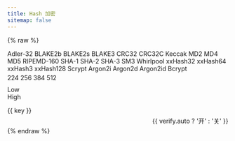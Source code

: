 ```yaml
---
title: Hash 加密
sitemap: false
---
```

<script type="module" data-pjax>
  import {
    provideFluentDesignSystem,
    fluentAccordion,
    fluentAccordionItem,
    fluentButton,
    fluentNumberField,
    fluentOption,
    fluentSelect,
    fluentSwitch,
    fluentTextArea,
    fluentTextField,
    fillColor,
    accentBaseColor,
    SwatchRGB,
    neutralLayerFloating,
    baseLayerLuminance,
    StandardLuminance
  } from "https://cdn.jsdelivr.net/npm/@fluentui/web-components/+esm";
  provideFluentDesignSystem()
    .register(
      fluentAccordion(),
      fluentAccordionItem(),
      fluentButton(),
      fluentNumberField(),
      fluentOption(),
      fluentSelect(),
      fluentSwitch(),
      fluentTextArea(),
      fluentTextField()
    );
  accentBaseColor.withDefault(SwatchRGB.create(0xFC / 0xFF, 0x64 / 0xFF, 0x23 / 0xFF));
  fillColor.withDefault(neutralLayerFloating);
  if (typeof matchMedia === "function") {
    const scheme = window.matchMedia("(prefers-color-scheme: dark)");
    if (typeof scheme !== "undefined") {
      scheme.addListener(e => baseLayerLuminance.withDefault(e.matches ? StandardLuminance.DarkMode : StandardLuminance.LightMode));
      if (scheme.matches) {
        baseLayerLuminance.withDefault(StandardLuminance.DarkMode);
      }
    }
  }
</script>

{% raw %}
<div id="vue-app">
  <div class="stack-vertical" style="row-gap: 0.3rem;">
    <settings-card>
      <template #icon>
        <svg-host
          src="https://cdn.jsdelivr.net/npm/@fluentui/svg-icons/icons/settings_cog_multiple_20_regular.svg"></svg-host>
      </template>
      <template #header>
        <h4 id="crypto-type" class="unset">加密类型</h4>
      </template>
      <template #description>
        选择加密的类型。
      </template>
      <fluent-select v-model="type" style="min-width: calc(var(--base-height-multiplier) * 15.625px);">
        <fluent-option value="adler32">Adler-32</fluent-option>
        <fluent-option value="blake2b">BLAKE2b</fluent-option>
        <fluent-option value="blake2s">BLAKE2s</fluent-option>
        <fluent-option value="blake3">BLAKE3</fluent-option>
        <fluent-option value="crc32">CRC32</fluent-option>
        <fluent-option value="crc32c">CRC32C</fluent-option>
        <fluent-option value="keccak">Keccak</fluent-option>
        <fluent-option value="md2">MD2</fluent-option>
        <fluent-option value="md4">MD4</fluent-option>
        <fluent-option value="md5">MD5</fluent-option>
        <fluent-option value="ripemd160">RIPEMD-160</fluent-option>
        <fluent-option value="sha1">SHA-1</fluent-option>
        <fluent-option value="sha2">SHA-2</fluent-option>
        <fluent-option value="sha3">SHA-3</fluent-option>
        <fluent-option value="sm3">SM3</fluent-option>
        <fluent-option value="whirlpool">Whirlpool</fluent-option>
        <fluent-option value="xxhash32">xxHash32</fluent-option>
        <fluent-option value="xxhash64">xxHash64</fluent-option>
        <fluent-option value="xxhash3">xxHash3</fluent-option>
        <fluent-option value="xxhash128">xxHash128</fluent-option>
        <fluent-option value="scrypt">Scrypt</fluent-option>
        <fluent-option value="argon2i">Argon2i</fluent-option>
        <fluent-option value="argon2d">Argon2d</fluent-option>
        <fluent-option value="argon2id">Argon2id</fluent-option>
        <fluent-option value="bcrypt">Bcrypt</fluent-option>
      </fluent-select>
    </settings-card>
    <settings-card v-if="typeof option.bits !== 'undefined'">
      <template #icon>
        <svg-host src="https://cdn.jsdelivr.net/npm/@fluentui/svg-icons/icons/code_circle_20_regular.svg"></svg-host>
      </template>
      <template #header>
        <h4 id="crypto-bit" class="unset">Bit 位</h4>
      </template>
      <template #description>
        选择加密的类型。
      </template>
      <fluent-select v-if="option.isEnum" v-model="option.bits" style="min-width: unset;">
        <fluent-option value="224">224</fluent-option>
        <fluent-option value="256">256</fluent-option>
        <fluent-option value="384">384</fluent-option>
        <fluent-option value="512">512</fluent-option>
      </fluent-select>
      <fluent-number-field v-else v-model="option.bits"></fluent-number-field>
    </settings-card>
    <settings-card v-if="typeof option.key !== 'undefined'">
      <template #icon>
        <svg-host src="https://cdn.jsdelivr.net/npm/@fluentui/svg-icons/icons/key_20_regular.svg"></svg-host>
      </template>
      <template #header>
        <h4 id="crypto-key" class="unset">Key</h4>
      </template>
      <template #description>
        输入加密的钥匙。<span v-if="type === 'blake3'">(必须 32 字节长)</span>
      </template>
      <fluent-text-field v-model="option.key"></fluent-text-field>
    </settings-card>
    <settings-expander v-if="typeof option.seed !== 'undefined'" expanded="true">
      <template #icon>
        <svg-host src="https://cdn.jsdelivr.net/npm/@fluentui/svg-icons/icons/tree_deciduous_20_regular.svg"></svg-host>
      </template>
      <template #header>
        <h4 id="crypto-seed" class="unset">Seed</h4>
      </template>
      <template #description>
        输入加密种子。
      </template>
      <div class="setting-expander-content-grid stack-vertical" style="align-items: stretch;">
        <div v-if="typeof option.seed === 'object'" class="stack-vertical"
          style="gap: calc(var(--base-horizontal-spacing-multiplier) * 1px); align-items: stretch;">
          <fluent-number-field v-model="option.seed.low">Low</fluent-number-field>
          <fluent-number-field v-model="option.seed.high">High</fluent-number-field>
        </div>
        <fluent-text-field v-else v-model="option.seed"></fluent-text-field>
      </div>
    </settings-expander>
    <settings-card v-if="typeof option.salt !== 'undefined'">
      <template #icon>
        <svg-host src="https://cdn.jsdelivr.net/npm/@fluentui/svg-icons/icons/cube_20_regular.svg"></svg-host>
      </template>
      <template #header>
        <h4 id="crypto-salt" class="unset">Salt</h4>
      </template>
      <template #description>
        <span>输入加密的盐。</span>
        <span v-if="type.startsWith('argon')">(至少 8 字节长)</span>
        <span v-else-if="type === 'bcrypt'">(必须 16 字节长)</span>
      </template>
      <fluent-text-field v-model="option.salt"></fluent-text-field>
    </settings-card>
    <settings-card v-if="typeof option.secret !== 'undefined'">
      <template #icon>
        <svg-host
          src="https://cdn.jsdelivr.net/npm/@fluentui/svg-icons/icons/lock_closed_key_20_regular.svg"></svg-host>
      </template>
      <template #header>
        <h4 id="crypto-secret" class="unset">Secret</h4>
      </template>
      <template #description>
        输入加密的密钥。
      </template>
      <fluent-text-field v-model="option.secret"></fluent-text-field>
    </settings-card>
    <settings-expander v-if="typeof option.others === 'object'" expanded="true">
      <template #icon>
        <svg-host src="https://cdn.jsdelivr.net/npm/@fluentui/svg-icons/icons/options_20_regular.svg"></svg-host>
      </template>
      <template #header>
        <h4 id="crypto-others" class="unset">其他</h4>
      </template>
      <template #description>
        其他加密选项。
      </template>
      <div class="setting-expander-content-grid stack-vertical"
        style="gap: calc(var(--base-horizontal-spacing-multiplier) * 1px); align-items: stretch;">
        <fluent-number-field v-for="(_, key) in option.others" v-model="option.others[key]">{{ key
          }}</fluent-number-field>
      </div>
    </settings-expander>
    <settings-card class="settings-nowarp" v-if="verify.enabled">
      <template #icon>
        <svg-host src="https://cdn.jsdelivr.net/npm/@fluentui/svg-icons/icons/autocorrect_20_regular.svg"></svg-host>
      </template>
      <template #header>
        <h4 id="crypto-verify-auto" class="unset">自动验证</h4>
      </template>
      <template #description>
        修改内容时自动执行验证。
      </template>
      <value-change-host v-model="verify.auto" value-name="checked" event-name="change"
        style="display: flex; justify-content: flex-end;">
        <fluent-switch> {{ verify.auto ? '开' : '关' }} </fluent-switch>
      </value-change-host>
    </settings-card>
    <div class="split-view">
      <input-label class="split-content" label="明文" style="flex: 1;">
        <template #action>
          <fluent-button @click="() => encodeAsync()">加密</fluent-button>
        </template>
        <fluent-text-area v-model="decoded" resize="vertical" style="width: 100%;"></fluent-text-area>
      </input-label>
      <input-label class="split-content" label="密文" style="flex: 1;">
        <template #action>
          <div style="min-height: calc((var(--base-height-multiplier) + var(--density)) * var(--design-unit) * 1px);">
            <div class="stack-horizontal" v-if="verify.enabled" style="width: unset; column-gap: 4px;">
              <svg-host v-if="verify.verified === false"
                src="https://cdn.jsdelivr.net/npm/@fluentui/svg-icons/icons/dismiss_circle_20_filled.svg"
                style="fill: var(--error);"></svg-host>
              <svg-host v-else-if="verify.verified === true"
                src="https://cdn.jsdelivr.net/npm/@fluentui/svg-icons/icons/checkmark_circle_20_filled.svg"
                style="fill: var(--success);"></svg-host>
              <fluent-button @click="() => verifyAsync()">验证</fluent-button>
            </div>
          </div>
        </template>
        <fluent-text-area v-model="encoded" resize="vertical" :readonly="!verify.enabled"
          style="width: 100%;"></fluent-text-area>
      </input-label>
    </div>
  </div>
</div>

<template id="empty-slot-template">
  <div>
    <slot></slot>
  </div>
</template>

<template id="svg-host-template">
  <div v-html="innerHTML"></div>
</template>

<template id="input-label-template">
  <div class="input-label">
    <div class="fluent-input-label">
      <label>
        {{ label }}
      </label>
      <slot name="action"></slot>
    </div>
    <slot></slot>
  </div>
</template>

<template id="settings-presenter-template">
  <div class="settings-presenter">
    <div class="header-root">
      <div class="icon-holder" v-check-solt="getSlot('icon')">
        <slot name="icon"></slot>
      </div>
      <div class="header-panel">
        <span v-check-solt="getSlot('header')">
          <slot name="header"></slot>
        </span>
        <span class="description" v-check-solt="getSlot('description')">
          <slot name="description"></slot>
        </span>
      </div>
    </div>
    <div class="content-presenter" v-check-solt="getSlot('default')">
      <slot></slot>
    </div>
  </div>
</template>

<template id="settings-card-template">
  <div class="settings-card">
    <settings-presenter class="presenter">
      <template #icon>
        <slot name="icon"></slot>
      </template>
      <template #header>
        <slot name="header"></slot>
      </template>
      <template #description>
        <slot name="description"></slot>
      </template>
      <slot></slot>
    </settings-presenter>
  </div>
</template>

<template id="settings-expander-template">
  <fluent-accordion class="settings-expander">
    <fluent-accordion-item class="expander" :expanded="expanded">
      <div slot="heading">
        <settings-presenter class="presenter">
          <template #icon>
            <slot name="icon"></slot>
          </template>
          <template #header>
            <slot name="header"></slot>
          </template>
          <template #description>
            <slot name="description"></slot>
          </template>
          <slot name="action-content"></slot>
        </settings-presenter>
      </div>
      <slot></slot>
    </fluent-accordion-item>
  </fluent-accordion>
</template>
{% endraw %}

<script type="module" data-pjax>
  import { createApp } from "https://cdn.jsdelivr.net/npm/vue/dist/vue.esm-browser.prod.js";
  import * as hash from "https://cdn.jsdelivr.net/npm/hash-wasm@4.11.0/+esm";
  import * as md2 from "https://cdn.jsdelivr.net/npm/js-md2/+esm";
  createApp({
    data() {
      return {
        type: "md5",
        option: {},
        encoded: null,
        decoded: null,
        verify: {
          enabled: false,
          auto: true,
          verified: null
        }
      }
    },
    watch: {
      type(newValue, oldValue) {
        if (newValue !== oldValue) {
          this.updateOption(newValue);
          this.updateVerify(newValue);
        }
      },
      encoded(newValue, oldValue) {
        if (newValue !== oldValue) {
          this.onWatchVerify();
        }
      },
      decoded(newValue, oldValue) {
        if (newValue !== oldValue) {
          this.onWatchVerify();
        }
      },
      "option.secret"(newValue, oldValue) {
        if (newValue !== oldValue) {
          this.onWatchVerify();
        }
      }
    },
    methods: {
      updateOption(type) {
        switch (type) {
          case "blake2b":
            this.option = {
              bits: 512,
              key: this.option.key ?? null
            };
            break;
          case "blake2s":
          case "blake3":
            this.option = {
              bits: 256,
              key: this.option.key ?? null
            };
            break;
          case "keccak":
          case "sha2":
          case "sha3":
            this.option = {
              isEnum: true,
              bits: "512"
            };
            break;
          case "xxhash32":
            this.option = {
              seed: 0
            }
            break;
          case "xxhash64":
          case "xxhash3":
          case "xxhash128":
            const seed = this.option.seed;
            this.option = {
              seed: typeof seed === "object"
                ? seed
                : {
                  low: 0,
                  high: 0
                }
            };
            break;
          case "scrypt":
            this.option = {
              salt: this.option.salt ?? "This is the salt for scrypt.",
              others: {
                "Cost Factor": 1024,
                "Block Size": 8,
                Parallelism: 1,
                "Hash length": 32
              }
            }
            break;
          case "argon2i":
          case "argon2d":
          case "argon2id":
            this.option = {
              salt: this.option.salt ?? "This is the salt for argon2.",
              secret: this.option.secret ?? null,
              others: {
                Iterations: 10,
                Parallelism: 1,
                "Memory Size": 1024,
                "Hash length": 32
              }
            }
            break;
          case "bcrypt":
            this.option = {
              salt: this.option.salt ?? "This bcrypt salt",
              others: {
                "Cost Factor": 10
              }
            }
            break;
          default:
            this.option = {};
            break;
        }
      },
      updateVerify(type) {
        switch (type) {
          case "argon2i":
          case "argon2d":
          case "argon2id":
          case "bcrypt":
            this.verify.enabled = true;
            break;
          default:
            this.verify.enabled = false;
            break;
        }
      },
      onWatchVerify() {
        const verify = this.verify;
        if (verify.enabled) {
          if (verify.auto) {
            this.verifyAsync();
          }
          else {
            verify.verified = null;
          }
        }
      },
      async encodeAsync() {
        const type = this.type;
        try {
          switch (type) {
            case "adler32":
            case "crc32":
            case "md4":
            case "md5":
            case "ripemd160":
            case "sha1":
            case "sm3":
            case "whirlpool":
              this.encoded = await hash[type](this.decoded);
              break;
            case "blake2b":
            case "blake2s":
            case "blake3":
              this.encoded = await hash[type](this.decoded, +this.option.bits, this.option.key || undefined);
              break;
            case "keccak":
            case "sha3":
              this.encoded = await hash[type](this.decoded, +this.option.bits);
              break;
            case "sha2":
              this.encoded = await hash[`sha${this.option.bits}`](this.decoded);
              break;
            case "xxhash32":
              this.encoded = await hash[type](this.decoded, +this.option.seed);
              break;
            case "xxhash64":
            case "xxhash3":
            case "xxhash128":
              this.encoded = await hash[type](this.decoded, +this.option.seed.low, +this.option.seed.high);
              break;
            case "scrypt":
              this.encoded = await hash[type]({
                password: this.decoded,
                salt: this.option.salt,
                costFactor: +this.option.others["Cost Factor"],
                blockSize: +this.option.others["Block Size"],
                parallelism: +this.option.others.Parallelism,
                hashLength: +this.option.others["Hash length"]
              });
              break;
            case "argon2i":
            case "argon2d":
            case "argon2id":
              this.encoded = await hash[type]({
                password: this.decoded,
                salt: this.option.salt,
                secret: this.option.secret || undefined,
                iterations: +this.option.others.Iterations,
                parallelism: +this.option.others.Parallelism,
                memorySize: +this.option.others["Memory Size"],
                hashLength: +this.option.others["Hash length"],
                outputType: "encoded"
              });
              break;
            case "bcrypt":
              this.encoded = await hash[type]({
                password: this.decoded,
                salt: this.option.salt,
                costFactor: +this.option.others["Cost Factor"],
                outputType: "encoded"
              });
              break;
            case "md2":
              this.encoded = md2.default(this.decoded);
              break;
          }
        }
        catch (ex) {
          console.error(ex);
          this.encoded = null;
        }
      },
      async verifyAsync() {
        const type = this.type;
        try {
          switch (type) {
            case "argon2i":
            case "argon2d":
            case "argon2id":
              this.verify.verified = await hash.argon2Verify({
                password: this.decoded,
                secret: this.option.secret || undefined,
                hash: this.encoded
              });
              break;
            case "bcrypt":
              this.verify.verified = await hash.bcryptVerify({
                password: this.decoded,
                hash: this.encoded
              });
          }
        }
        catch (ex) {
          console.error(ex);
          this.verify.verified = false;
        }
      }
    }
  }).directive("check-solt",
    (element, binding) => {
      if (element instanceof HTMLElement) {
        const solt = binding.value;
        if (solt !== binding.oldValue) {
          function setDisplay(value) {
            if (value) {
              if (element.style.display === "none") {
                element.style.display = '';
              }
            }
            else {
              element.style.display = "none";
            }
          }
          if (typeof solt === "function") {
            let value = solt();
            if (value instanceof Array) {
              value = value[0];
              if (typeof value === "object") {
                if (typeof value.type === "symbol") {
                  value = value.children;
                  if (value instanceof Array) {
                    setDisplay(value.length > 0);
                    return;
                  }
                }
                else {
                  setDisplay(true);
                  return;
                }
              }
            }
          }
          setDisplay(false);
        }
      }
    }
  ).component("value-change-host", {
    template: "#empty-slot-template",
    props: {
      valueName: String,
      eventName: String,
      modelValue: undefined
    },
    emits: ['update:modelValue'],
    watch: {
      eventName(newValue, oldValue) {
        if (newValue !== oldValue) {
          const $el = this.$el;
          if ($el instanceof HTMLElement) {
            const element = $el.children[0];
            if (element instanceof HTMLElement) {
              if (oldValue) {
                element.removeEventListener(oldValue, this.onValueChanged);
              }
              if (newValue) {
                element.addEventListener(newValue, this.onValueChanged);
              }
            }
          }
        }
      },
      modelValue(newValue, oldValue) {
        if (newValue !== oldValue) {
          const valueName = this.valueName;
          if (valueName) {
            const $el = this.$el;
            if ($el instanceof HTMLElement) {
              const element = $el.children[0];
              if (element instanceof HTMLElement) {
                element[valueName] = newValue;
              }
            }
          }
        }
      }
    },
    methods: {
      registerEvent(valueName) {
        const $el = this.$el;
        if ($el instanceof HTMLElement) {
          const element = $el.children[0];
          if (element instanceof HTMLElement) {
            const modelValue = this.modelValue;
            if (modelValue === undefined) {
              this.$emit('update:modelValue', element[valueName]);
            }
            else {
              element[valueName] = modelValue;
            }
            element.addEventListener(this.eventName, this.onValueChanged);
          }
        }
      },
      onValueChanged(event) {
        const target = event.target;
        if (target instanceof HTMLElement) {
          this.$emit('update:modelValue', target[this.valueName]);
        }
      }
    },
    mounted() {
      const valueName = this.valueName;
      if (valueName && this.eventName) {
        this.registerEvent(valueName);
      }
    }
  }).component("svg-host", {
    template: "#svg-host-template",
    props: {
      src: String
    },
    data() {
      return {
        innerHTML: null
      }
    },
    watch: {
      src(newValue, oldValue) {
        if (newValue !== oldValue) {
          this.getSVGAsync(newValue).then(svg => this.innerHTML = svg);
        }
      }
    },
    methods: {
      async getSVGAsync(src) {
        if (src) {
          try {
            return await fetch(src)
              .then(response => response.text());
          }
          catch (ex) {
            console.error(ex);
          }
        }
        return '';
      }
    },
    mounted() {
      this.getSVGAsync(this.src).then(svg => this.innerHTML = svg);
    }
  }).component("input-label", {
    template: "#input-label-template",
    props: {
      label: String
    }
  }).component("settings-presenter", {
    template: "#settings-presenter-template",
    methods: {
      getSlot(name) {
        return this.$slots[name];
      }
    }
  }).component("settings-card", {
    template: "#settings-card-template"
  }).component("settings-expander", {
    template: "#settings-expander-template",
    props: {
      expanded: String
    }
  }).mount("#vue-app");
</script>

<style>
  @import 'https://cdn.jsdelivr.net/gh/microsoft/fluentui-blazor@dev/src/Core/Components/Label/FluentInputLabel.razor.css';

  #vue-app {
    font-family: var(--body-font);
    font-size: var(--type-ramp-base-font-size);
    line-height: var(--type-ramp-base-line-height);
    font-weight: var(--font-weight);
    color: var(--neutral-foreground-rest);
  }

  #vue-app * {
    --success: #0E700E;
    --error: #BC2F32;
    --settings-card-padding: calc(var(--design-unit) * 4px);
  }

  #vue-app .stack-vertical {
    display: flex;
    flex-direction: column;
  }

  #vue-app .stack-horizontal {
    display: flex;
    flex-direction: row;
    align-items: center;
  }

  #vue-app h6.unset,
  #vue-app h5.unset,
  #vue-app h4.unset,
  #vue-app h3.unset,
  #vue-app h2.unset,
  #vue-app h1.unset {
    margin-top: unset;
    margin-bottom: unset;
    font-weight: unset;
    font-family: unset;
    font-size: unset;
    line-height: unset;
  }

  #vue-app fluent-select::part(listbox) {
    max-height: calc(var(--base-height-multiplier) * 30px);
  }

  #vue-app fluent-select .listbox {
    max-height: calc(var(--base-height-multiplier) * 30px);
  }

  #vue-app div.split-view {
    height: 100%;
    display: flex;
    gap: 0.3rem;
  }

  #vue-app div.split-view .split-content {
    flex: 1;
    display: block;
    box-sizing: border-box;
    padding: var(--settings-card-padding);
    background: var(--neutral-fill-input-rest);
    color: var(--neutral-foreground-rest);
    border: calc(var(--stroke-width) * 1px) solid var(--neutral-stroke-layer-rest);
    border-radius: calc(var(--control-corner-radius) * 1px);
    box-shadow: var(--elevation-shadow-card-rest);
  }

  @media (max-width: 767px) {
    #vue-app div.split-view {
      flex-direction: column;
    }
  }

  .input-label .fluent-input-label {
    display: flex;
    justify-content: space-between;
    align-items: center;
    cursor: unset;
  }

  .input-label .fluent-input-label label {
    cursor: pointer;
  }

  .settings-presenter {
    display: flex;
    justify-content: space-between;
    align-items: center;
  }

  .settings-presenter * {
    --settings-card-description-font-size: var(--type-ramp-minus-1-font-size);
    --settings-card-header-icon-max-size: var(--type-ramp-base-line-height);
    --settings-card-header-icon-margin: 0 calc((var(--base-horizontal-spacing-multiplier) * 6 + var(--design-unit) * 0.5) * 1px) 0 calc((var(--base-horizontal-spacing-multiplier) * 6 - var(--design-unit) * 4) * 1px);
    --settings-card-vertical-header-content-spacing: calc(var(--design-unit) * 2px) 0 0 0;
  }

  .settings-presenter div.header-root {
    display: flex;
    align-items: center;
    flex: 1;
  }

  .settings-presenter div.icon-holder {
    max-width: var(--settings-card-header-icon-max-size);
    max-height: var(--settings-card-header-icon-max-size);
    margin: var(--settings-card-header-icon-margin);
    fill: currentColor;
  }

  .settings-presenter div.header-panel {
    display: flex;
    flex-direction: column;
    margin: 0 calc(var(--design-unit) * 6px) 0 0;
  }

  .settings-presenter span.description {
    font-size: var(--settings-card-description-font-size);
    color: var(--neutral-fill-strong-hover);
  }

  .settings-presenter div.content-presenter {
    display: grid;
  }

  @media (max-width: 600px) {
    .settings-presenter {
      flex-flow: column;
      justify-content: unset;
      align-items: unset;
    }

    .settings-presenter div.header-panel {
      margin: unset;
    }

    .settings-presenter div.content-presenter {
      margin: var(--settings-card-vertical-header-content-spacing);
    }

    .settings-nowarp .settings-presenter {
      flex-flow: row;
      justify-content: space-between;
      align-items: center;
    }

    .settings-nowarp .settings-presenter div.header-panel {
      margin: 0 calc(var(--design-unit) * 6px) 0 0;
    }

    .settings-nowarp .settings-presenter div.content-presenter {
      margin: unset;
    }
  }

  .settings-card {
    display: block;
    box-sizing: border-box;
    background: var(--neutral-fill-input-rest);
    color: var(--neutral-foreground-rest);
    border: calc(var(--stroke-width) * 1px) solid var(--neutral-stroke-layer-rest);
    border-radius: calc(var(--control-corner-radius) * 1px);
    box-shadow: var(--elevation-shadow-card-rest);
  }

  .settings-card .presenter {
    padding: var(--settings-card-padding);
  }

  .settings-card div.content-grid {
    display: flex;
    justify-content: space-between;
    align-items: center;
  }

  .settings-expander * {
    --settings-expander-header-padding: calc(var(--design-unit) * 1px) 0 calc(var(--design-unit) * 1px) calc(var(--design-unit) * 2px);
    --settings-expander-item-padding: 0 calc((var(--base-height-multiplier) + 1 + var(--density)) * var(--design-unit) * 1px) 0 calc((var(--base-horizontal-spacing-multiplier) * 12 - var(--design-unit) * 1.5) * 1px + var(--type-ramp-base-line-height));
  }

  .settings-expander fluent-accordion-item.expander {
    box-sizing: border-box;
    box-shadow: var(--elevation-shadow-card-rest);
    border-radius: calc(var(--control-corner-radius) * 1px);
  }

  .settings-expander fluent-accordion-item.expander:hover {
    background: var(--neutral-fill-input-hover);
    border: calc(var(--stroke-width) * 1px) solid var(--neutral-stroke-layer-hover);
    box-shadow: var(--elevation-shadow-card-hover);
  }

  .settings-expander fluent-accordion-item.expander:active {
    background: var(--neutral-fill-input-active);
    border: calc(var(--stroke-width) * 1px) solid var(--neutral-stroke-layer-active);
    box-shadow: var(--elevation-shadow-card-pressed);
  }

  .settings-expander .presenter {
    padding: var(--settings-expander-header-padding);
  }

  .settings-expander div.setting-expander-content-grid {
    padding: var(--settings-expander-item-padding);
  }
</style>